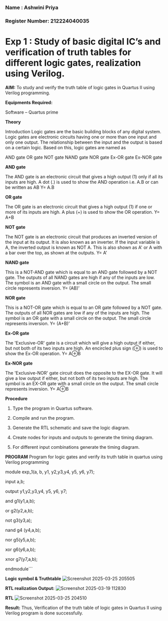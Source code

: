 ### Name : Ashwini Priya
### Register Number: 212224040035
# Exp 1 : Study of basic digital IC’s and verification of truth tables for different logic gates, realization using Verilog.

**AIM:** 
To study and verify the truth table of logic gates in Quartus II using Verilog programming.

**Equipments Required:**

Software – Quartus prime 

**Theory**

Introduction Logic gates are the basic building blocks of any digital system. Logic gates are electronic circuits having one or more than one input and only one output. The relationship between the input and the output is based on a certain logic. Based on this, logic gates are named as

AND gate OR gate NOT gate NAND gate NOR gate Ex-OR gate Ex-NOR gate

**AND gate**

The AND gate is an electronic circuit that gives a high output (1) only if all its inputs are high. A dot (.) is used to show the AND operation i.e. A.B or can be written as AB
Y= A.B

**OR gate** 

The OR gate is an electronic circuit that gives a high output (1) if one or more of its inputs are high. A plus (+) is used to show the OR operation.
Y= A+B

**NOT gate**

The NOT gate is an electronic circuit that produces an inverted version of the input at its output. It is also known as an inverter. If the input variable is A, the inverted output is known as NOT A. This is also shown as A' or A with a bar over the top, as shown at the outputs.
Y= A'

**NAND gate**

This is a NOT-AND gate which is equal to an AND gate followed by a NOT gate. The outputs of all NAND gates are high if any of the inputs are low. The symbol is an AND gate with a small circle on the output. The small circle represents inversion.
Y= (AB)’

**NOR gate**

This is a NOT-OR gate which is equal to an OR gate followed by a NOT gate. The outputs of all NOR gates are low if any of the inputs are high. The symbol is an OR gate with a small circle on the output. The small circle represents inversion.
Y= (A+B)’

**Ex-OR gate**

The 'Exclusive-OR' gate is a circuit which will give a high output if either, but not both of its two inputs are high. An encircled plus sign (⊕) is used to show the Ex-OR operation.
Y= A⊕B

**Ex-NOR gate**

The 'Exclusive-NOR' gate circuit does the opposite to the EX-OR gate. It will give a low output if either, but not both of its two inputs are high. The symbol is an EX-OR gate with a small circle on the output. The small circle represents inversion.
Y= A⊕B

**Procedure** 

1.	Type the program in Quartus software.

2.	Compile and run the program.

3.	Generate the RTL schematic and save the logic diagram.

4.	Create nodes for inputs and outputs to generate the timing diagram.

5.	For different input combinations generate the timing diagram.


**PROGRAM**
Program for logic gates and verify its truth table in quartus using Verilog programming

module exp_1(a, b, y1, y2,y3,y4, y5, y6, y7);

input a,b;

output y1,y2,y3,y4, y5, y6, y7;

and g1(y1,a,b);

or g2(y2,a,b);

not g3(y3,a);

nand g4 (y4,a,b);

nor g5(y5,a,b);

xor g6(y6,a,b);

xnor g7(y7,a,b);

endmodule```

**Logic symbol & Truthtable**
![Screenshot 2025-03-25 205505](https://github.com/user-attachments/assets/9874edcf-d447-4d4c-9387-6638d81b5af1)

**RTL realization Output:** 
![Screenshot 2025-03-19 112830](https://github.com/user-attachments/assets/0fdf74cc-e5dd-4ecd-b07d-f0bd60d6799a)

**RTL**
![Screenshot 2025-03-25 204510](https://github.com/user-attachments/assets/0216704e-7a98-4679-ba25-a688c750ab6c)

**Result:**
Thus, Verification of the truth table of logic gates in Quartus II using Verilog program is done successfully.


